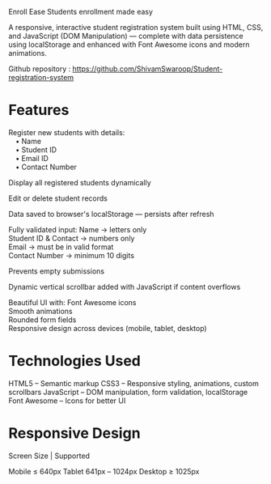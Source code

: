  Enroll Ease
 Students enrollment made easy

A responsive, interactive student registration system built using HTML, CSS, and JavaScript (DOM Manipulation) — complete with data persistence using localStorage and enhanced with Font Awesome icons and modern animations.

Github repository : https://github.com/ShivamSwaroop/Student-registration-system

# Features

 Register new students with details:  
 • Name  
 • Student ID  
 • Email ID  
 • Contact Number  

Display all registered students dynamically

Edit or delete student records

Data saved to browser's localStorage — persists after refresh

Fully validated input:
 Name → letters only  
 Student ID & Contact → numbers only  
 Email → must be in valid format  
 Contact Number → minimum 10 digits  

Prevents empty submissions

Dynamic vertical scrollbar added with JavaScript if content overflows

Beautiful UI with:
Font Awesome icons  
Smooth animations  
Rounded form fields  
Responsive design across devices (mobile, tablet, desktop)



# Technologies Used

HTML5 – Semantic markup
CSS3 – Responsive styling, animations, custom scrollbars
JavaScript – DOM manipulation, form validation, localStorage
Font Awesome – Icons for better UI



# Responsive Design

 Screen Size | Supported

 Mobile ≤ 640px 
 Tablet 641px – 1024px 
 Desktop ≥ 1025px 
